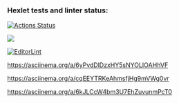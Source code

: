 ### Hexlet tests and linter status:
[![Actions Status](https://github.com/OrioleIvolga/python-project-lvl1/workflows/hexlet-check/badge.svg)](https://github.com/OrioleIvolga/python-project-lvl1/actions)

<a href="https://codeclimate.com/github/OrioleIvolga/python-project-lvl1/maintainability"><img src="https://api.codeclimate.com/v1/badges/d5df676e36a0371a541a/maintainability" /></a>

[![EditorLint](https://github.com/OrioleIvolga/python-project-lvl1/actions/workflows/editor_lint.yml/badge.svg)](https://github.com/OrioleIvolga/python-project-lvl1/actions/workflows/editor_lint.yml)

https://asciinema.org/a/6yPvdDlDzxHY5sNYOLIOAHhVF

https://asciinema.org/a/cqEEYTRKeAhmsfjHg9mVWg0vr

https://asciinema.org/a/6kJLCcW4bm3U7EhZuvunmPcT0